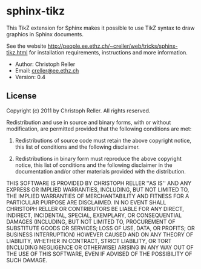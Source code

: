sphinx-tikz
===========

This TikZ extension for Sphinx makes it possible to use TikZ syntax to
draw graphics in Sphinx documents.

See the website
http://people.ee.ethz.ch/~creller/web/tricks/sphinx-tikz.html for
installation requirements, instructions and more information.

* Author: Christoph Reller
* Email: creller@ee.ethz.ch
* Version: 0.4

License
-------

Copyright (c) 2011 by Christoph Reller. All rights reserved.

Redistribution and use in source and binary forms, with or without
modification, are permitted provided that the following conditions are
met:

1. Redistributions of source code must retain the above copyright
   notice, this list of conditions and the following disclaimer.

2. Redistributions in binary form must reproduce the above copyright
   notice, this list of conditions and the following disclaimer in the
   documentation and/or other materials provided with the
   distribution.

THIS SOFTWARE IS PROVIDED BY CHRISTOPH RELLER ''AS IS'' AND ANY EXPRESS OR
IMPLIED WARRANTIES, INCLUDING, BUT NOT LIMITED TO, THE IMPLIED WARRANTIES OF
MERCHANTABILITY AND FITNESS FOR A PARTICULAR PURPOSE ARE DISCLAIMED. IN NO
EVENT SHALL CHRISTOPH RELLER OR CONTRIBUTORS BE LIABLE FOR ANY DIRECT,
INDIRECT, INCIDENTAL, SPECIAL, EXEMPLARY, OR CONSEQUENTIAL DAMAGES (INCLUDING,
BUT NOT LIMITED TO, PROCUREMENT OF SUBSTITUTE GOODS OR SERVICES; LOSS OF USE,
DATA, OR PROFITS; OR BUSINESS INTERRUPTION) HOWEVER CAUSED AND ON ANY THEORY
OF LIABILITY, WHETHER IN CONTRACT, STRICT LIABILITY, OR TORT (INCLUDING
NEGLIGENCE OR OTHERWISE) ARISING IN ANY WAY OUT OF THE USE OF THIS SOFTWARE,
EVEN IF ADVISED OF THE POSSIBILITY OF SUCH DAMAGE.

